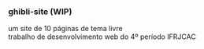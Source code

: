 ### ghibli-site (WIP)
um site de 10 páginas de tema livre <br>
trabalho de desenvolvimento web do 4º período IFRJCAC

